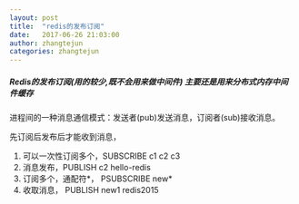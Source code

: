 ```yaml
---
layout: post
title:  "redis的发布订阅"
date:   2017-06-26 21:03:00
author: zhangtejun
categories: zhangtejun
---
```

##### Redis的发布订阅(用的较少,既不会用来做中间件) 主要还是用来分布式内存中间件缓存
进程间的一种消息通信模式：发送者(pub)发送消息，订阅者(sub)接收消息。

先订阅后发布后才能收到消息，
1. 可以一次性订阅多个，SUBSCRIBE c1 c2 c3
2. 消息发布，PUBLISH c2 hello-redis
3. 订阅多个，通配符*， PSUBSCRIBE new*
4. 收取消息， PUBLISH new1 redis2015
